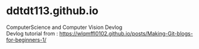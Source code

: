 # ddtdt113.github.io
ComputerScience and Computer Vision Devlog  
Devlog tutorial from : https://wlqmffl0102.github.io/posts/Making-Git-blogs-for-beginners-1/
